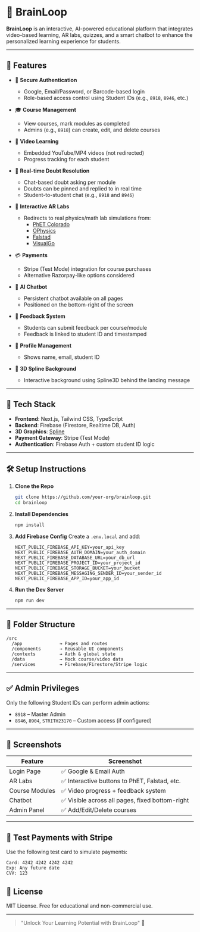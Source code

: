 # 🧠 BrainLoop

**BrainLoop** is an interactive, AI-powered educational platform that integrates video-based learning, AR labs, quizzes, and a smart chatbot to enhance the personalized learning experience for students.

---

## 🚀 Features

- 🔐 **Secure Authentication**
  - Google, Email/Password, or Barcode-based login
  - Role-based access control using Student IDs (e.g., `8918`, `8946`, etc.)

- 🎓 **Course Management**
  - View courses, mark modules as completed
  - Admins (e.g., `8918`) can create, edit, and delete courses

- 🎥 **Video Learning**
  - Embedded YouTube/MP4 videos (not redirected)
  - Progress tracking for each student

- 💬 **Real-time Doubt Resolution**
  - Chat-based doubt asking per module
  - Doubts can be pinned and replied to in real time
  - Student-to-student chat (e.g., `8918` and `8946`)

- 🧪 **Interactive AR Labs**
  - Redirects to real physics/math lab simulations from:
    - [PhET Colorado](https://phet.colorado.edu)
    - [OPhysics](https://ophysics.com)
    - [Falstad](https://www.falstad.com/mathphysics.html)
    - [VisualGo](https://visualgo.net)

- 💳 **Payments**
  - Stripe (Test Mode) integration for course purchases
  - Alternative Razorpay-like options considered

- 🤖 **AI Chatbot**
  - Persistent chatbot available on all pages
  - Positioned on the bottom-right of the screen

- 📄 **Feedback System**
  - Students can submit feedback per course/module
  - Feedback is linked to student ID and timestamped

- 👤 **Profile Management**
  - Shows name, email, student ID

- 🌌 **3D Spline Background**
  - Interactive background using Spline3D behind the landing message

---

## 🧱 Tech Stack

- **Frontend**: Next.js, Tailwind CSS, TypeScript
- **Backend**: Firebase (Firestore, Realtime DB, Auth)
- **3D Graphics**: [Spline](https://spline.design)
- **Payment Gateway**: Stripe (Test Mode)
- **Authentication**: Firebase Auth + custom student ID logic

---

## 🛠️ Setup Instructions

1. **Clone the Repo**
   ```bash
   git clone https://github.com/your-org/brainloop.git
   cd brainloop
   ```

2. **Install Dependencies**
   ```bash
   npm install
   ```

3. **Add Firebase Config**
   Create a `.env.local` and add:
   ```env
   NEXT_PUBLIC_FIREBASE_API_KEY=your_api_key
   NEXT_PUBLIC_FIREBASE_AUTH_DOMAIN=your_auth_domain
   NEXT_PUBLIC_FIREBASE_DATABASE_URL=your_db_url
   NEXT_PUBLIC_FIREBASE_PROJECT_ID=your_project_id
   NEXT_PUBLIC_FIREBASE_STORAGE_BUCKET=your_bucket
   NEXT_PUBLIC_FIREBASE_MESSAGING_SENDER_ID=your_sender_id
   NEXT_PUBLIC_FIREBASE_APP_ID=your_app_id
   ```

4. **Run the Dev Server**
   ```bash
   npm run dev
   ```

---

## 📁 Folder Structure

```
/src
  /app              → Pages and routes
  /components       → Reusable UI components
  /contexts         → Auth & global state
  /data             → Mock course/video data
  /services         → Firebase/Firestore/Stripe logic
```

---

## ✅ Admin Privileges

Only the following Student IDs can perform admin actions:

- `8918` – Master Admin
- `8946`, `8904`, `STRITH23170` – Custom access (if configured)

---

## 📸 Screenshots

| Feature        | Screenshot |
| -------------- | ---------- |
| Login Page     | ✅ Google & Email Auth |
| AR Labs        | ✅ Interactive buttons to PhET, Falstad, etc. |
| Course Modules | ✅ Video progress + feedback system |
| Chatbot        | ✅ Visible across all pages, fixed bottom-right |
| Admin Panel    | ✅ Add/Edit/Delete courses |

---

## 🧪 Test Payments with Stripe

Use the following test card to simulate payments:

```
Card: 4242 4242 4242 4242
Exp: Any future date
CVV: 123
```

## 📜 License

MIT License. Free for educational and non-commercial use.

---

> "Unlock Your Learning Potential with BrainLoop" 🚀
